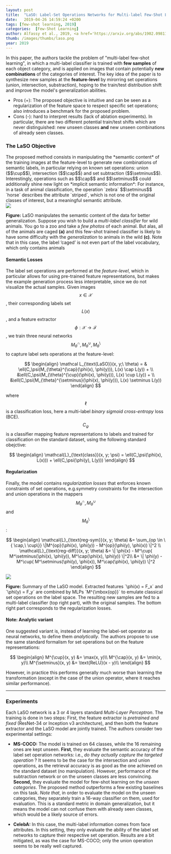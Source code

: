 ```yaml
---
layout: post
title:  "LaSO: Label-Set Operations Networks for Multi-label Few-Shot Learning"
date:   2019-04-26 14:59:24 +0200
tags: [few-shot learning, 2019]
categories:  [Few-Shot Learning]
author: Alfassy et al., 2019, <a href='https://arxiv.org/abs/1902.09811' target='_blank'>[link]</a>
thumb: /images/thumbs/laso.png
year: 2019
---
```



<div class="summary">
In this paper, the authors tackle the problem of "multi-label few-shot learning", in which a multi-label classifier is trained with <b>few samples</b> of each object category, and is applied on images that contain potentially <b>new combinations</b> of the categories of interest. The key idea of the paper is to synthesize new samples at the <b>feature-level</b> by mirorring set operations (union, intersection, substraction), hoping to the train/test distribution shift and improve the model's generalization abilities.
<ul>
<li><span class="procons">Pros (+):</span> The proposed objective is intuitive and can be seen as a regularization of the feature space to respect specific set operations; also introduces a benchmark for the proposed problem.</li>
<li><span class="procons">Cons (-):</span> hard to interpret results (lack of ablation experiments). In particular, there are two different potential train/test shifts which are never distinguished: new unseen classes <b>and</b> new unseen combinations of already seen classes.</li>
</ul>
</div>


<h3 class="section proposed"> The LaSO Objective</h3>
The proposed method consists in manipulating the *semantic content* of the training images at the feature-level to generate new combinations of semantic labels, in particular relying on known set operations: union ($$\cup$$), intersection ($$\cap$$) and set subtraction ($$\setminus$$). Interestingly, operations such as $$\cap$$ and $$\setminus$$ could additionally shine new light on *implicit semantic information*: For instance, in a task of animal classification, the operation `zebra` $$\setminus$$ `horse` describes the attribute `striped`, which is not one of the original classes of interest, but a meaningful semantic attribute.


<div class="figure">
<img src="{{ site.baseurl }}/images/posts/laso.png">
<p><b>Figure:</b>  LaSO manipulates the semantic content of the data for better generalization. Suppose you wish to build a <i>multi-label classifier</i> for wild animals. You go to a zoo and take a <i>few photos</i> of each animal. But alas, all of the animals are caged <b>(a)</b> and this few-shot trained classifier is likely to have some difficulty with the <i>generalization</i> to animals in the wild <b>(c)</b>. Note that in this case, the label ‘caged’ is not even part of the label vocabulary, which only contains animals</p>
</div>


#### Semantic Losses
The label set operations are performed at the *feature-level*, which in particular allows for using pre-trained feature representations, but makes the example generation process less interpretable, since we do not visualize the actual samples. Given images $$x \in \mathcal X$$, their corresponding labels set $$L(x)$$, and a feature extractor $$\phi: \mathcal X \rightarrow \mathcal F$$, we train three neural networks $$M_{\theta}^{\cap}, M_{\theta}^{\cup}, M_{\theta}^{\setminus}$$ to capture label sets operations at the feature-level:

$$
\begin{align}
\mathcal L_{\text{LaSO}}(x, y;\ \theta) = & \ell(C_\psi(M_{\theta}^{\cap}(\phi(x), \phi(y))), L(x) \cap L(y))  + \\
&\ell(C_\psi(M_{\theta}^{\cup}(\phi(x), \phi(y))), L(x) \cup L(y))  + \\
&\ell(C_\psi(M_{\theta}^{\setminus}(\phi(x), \phi(y))), L(x) \setminus L(y))
\end{align}
$$

where $$\ell$$ is a classification loss, here a multi-label *binary sigmoid cross-entropy* loss (BCE). $$C_\psi$$ is  a classifier mapping feature representations to labels and trained for classification on the standard dataset, using the following standard obejctive:

$$
\begin{align}
\mathcal{L}_{\text{class}}(x, y; \psi) = \ell(C_\psi(\phi(x), L(x))) + \ell(C_\psi(\phi(y), L(y)))
\end{align}
$$


#### Regularization
Finally, the model contains *regularization losses* that enforces known constraints of set operations, e.g.symmetry constraints for the intersection and union operations in the mappers $$M_\theta^\cap, M_\theta^\cup$$ and $$M_\theta^\setminus$$:

$$
\begin{align}
\mathcal{L}_{\text{reg-sym}}(x, y; \theta) &= \sum_{op \in \{ \cap,\ \cup\}} \|M^{op}(\phi(x), \phi(y)) - M^{op}(\phi(y), \phi(x)) \|^2 \\
\mathcal{L}_{\text{reg-diff}}(x, y; \theta) &= \| \phi(x) - M^\cup( M^\setminus(\phi(x), \phi(y)), M^\cap(\phi(x), \phi(y)) \|^2\\
 &+ \| \phi(y) - M^\cup( M^\setminus(\phi(y), \phi(x)), M^\cap(\phi(x), \phi(y)) \|^2
\end{align}
$$


<div class="figure">
<img src="{{ site.baseurl }}/images/posts/laso_model.png">
<p><b>Figure:</b>  Summary of the LaSO model. Extracted features `\phi(x) = F_x` and `\phi(y) = F_y` are combined by MLPs `M^{\mbox{op}}` to emulate classical set operations on the label space. The resulting new samples are fed to a multi-label classifier (top right part), with the original samples. The bottom right part corresponds to the regularization losses. </p>
</div>


#### Note: Analytic variant
One suggested variant is, instead of learning the label-set operator as neural networks, to define them *analytically*. The authors propose to use the same standard formalism for set operations but on the feature representations:

$$
\begin{align}
M^{\cup}(x, y) &= \max(x, y)\\
M^{\cap}(x, y) &= \min(x, y)\\
M^{\setminus}(x, y) &= \text{ReLU}(x - y)\\
\end{align}
$$

However, in practice this performs generally much worse than learning the transformation (except in the case of the union operator, where it reaches similar performance).

---

<h3 class="section experiments"> Experiments </h3>

Each LaSO network is a 3 or 4 layers standard *Multi-Layer Perceptron*. The training is done in two steps: First, the feature extractor is  *pretrained and fixed* (ResNet-34 or Inception v3 architecture), and then both the feature extractor and the LaSO model are jointly trained. The authors consider two experimental settings:

  * **MS-COCO:** The model is trained on 64 classes, while the 16 remaining ones are kept unseen. **First**, they evaluate the semantic accuracy of the label set operation networks: i.e., *do they actually capture the targeted operation* ? It seems to be the case for the intersection and union operations, as the retrieval accuracy is as good as the one achieved on the standard dataset (no manipulation). However, performance of the subtraction network or on the unseen classes are less convincing. **Second,** they evaluate the model for few-shot learning on the *unseen categories*. The proposed method outperforms a few existing baselines on this task. *Note that*, in order to evaluate the model on the unseen categories, they separately train a 16-way classifier on them, used for evaluation. This is a standard metric in domain generalization, but it means the model can not confuse them with already seen classes, which would be a likely source of errors.


  * **CelebA:** In this case, the multi-label information comes from face attributes. In this setting, they only evaluate the ability of the label set networks to capture their respective set operation. Results are a bit mitigated, as was the case for MS-COCO; only the union operation seems to be really well captured.
